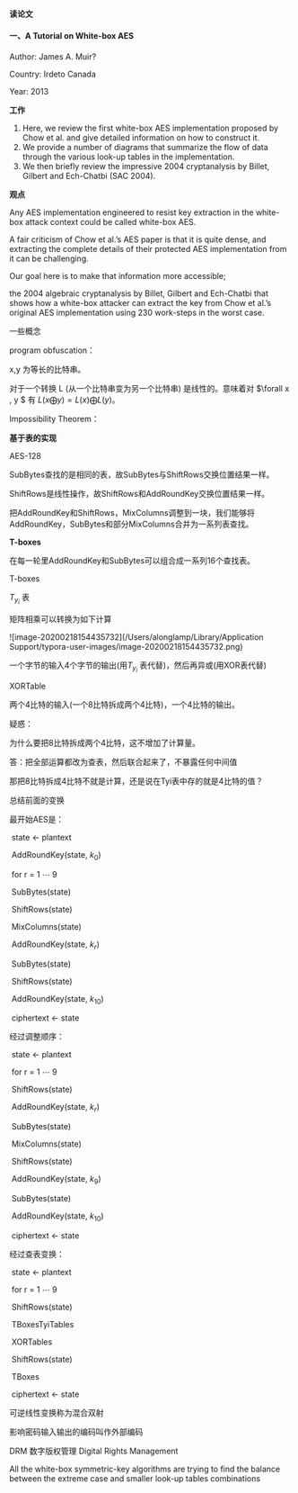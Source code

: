 ####  读论文



#### 一、A Tutorial on White-box AES

Author: James A. Muir? 

Country: Irdeto Canada

Year: 2013

**工作**

1. Here, we review the first white-box AES implementation proposed by Chow et al. and give detailed information on how to construct it. 
2. We provide a number of diagrams that summarize the flow of data through the various look-up tables in the implementation.
3. We then briefly review the impressive 2004 cryptanalysis by Billet, Gilbert and Ech-Chatbi (SAC 2004). 

**观点**

Any AES implementation engineered to resist key extraction in the white-box attack context could be called white-box AES.

A fair criticism of Chow et al.’s AES paper is that it is quite dense, and extracting the complete details of their protected AES implementation from it can be challenging. 

 Our goal here is to make that information more accessible;

 the 2004 algebraic cryptanalysis by Billet, Gilbert and Ech-Chatbi  that shows how a white-box attacker can extract the key from Chow et al.’s original AES implementation using 230 work-steps in the worst case.



一些概念

program obfuscation：

x,y 为等长的比特串。

对于一个转换 L (从一个比特串变为另一个比特串) 是线性的。意味着对 $\forall x , y $ 有 $L(x \bigoplus y) = L(x) \bigoplus L(y)$。

 Impossibility Theorem：



**基于表的实现**

AES-128

SubBytes查找的是相同的表，故SubBytes与ShiftRows交换位置结果一样。

ShiftRows是线性操作，故ShiftRows和AddRoundKey交换位置结果一样。

把AddRoundKey和ShiftRows，MixColumns调整到一块，我们能够将AddRoundKey，SubBytes和部分MixColumns合并为一系列表查找。



**T-boxes**

在每一轮里AddRoundKey和SubBytes可以组合成一系列16个查找表。

T-boxes

$T_{y_i}$ 表

矩阵相乘可以转换为如下计算

![image-20200218154435732](/Users/alonglamp/Library/Application Support/typora-user-images/image-20200218154435732.png)

一个字节的输入4个字节的输出(用$T_{y_i}$ 表代替)，然后再异或(用XOR表代替)

XORTable

两个4比特的输入(一个8比特拆成两个4比特)，一个4比特的输出。

疑惑：

为什么要把8比特拆成两个4比特，这不增加了计算量。

答：把全部运算都改为查表，然后联合起来了，不暴露任何中间值

那把8比特拆成4比特不就是计算，还是说在Tyi表中存的就是4比特的值？



总结前面的变换

最开始AES是：

​	state $\longleftarrow$ plantext

​	AddRoundKey(state, $k_0$)

​	for r = 1 $\cdots$ 9

​		SubBytes(state)

​		ShiftRows(state)

​		MixColumns(state)

​		AddRoundKey(state, $k_r$)

​	SubBytes(state)

​	ShiftRows(state)

​	AddRoundKey(state, $k_{10}$)

​	ciphertext  $\longleftarrow$ state



经过调整顺序：

​	state $\longleftarrow$ plantext

​	for r = 1 $\cdots$ 9

​		ShiftRows(state)

​		AddRoundKey(state, $k_r$)

​		SubBytes(state)

​		MixColumns(state)

​	ShiftRows(state)

​	AddRoundKey(state, $k_{9}$)

​	SubBytes(state)

​	AddRoundKey(state, $k_{10}$)

​	ciphertext  $\longleftarrow$ state



经过查表变换：

​	state $\longleftarrow$ plantext

​	for r = 1 $\cdots$ 9

​		ShiftRows(state)

​		TBoxesTyiTables

​		XORTables

​	ShiftRows(state)

​	TBoxes

​	ciphertext  $\longleftarrow$ state



可逆线性变换称为混合双射



影响密码输入输出的编码叫作外部编码



DRM 数字版权管理  Digital Rights Management



All the white-box symmetric-key algorithms are trying to find the balance between the extreme case and smaller look-up tables combinations





